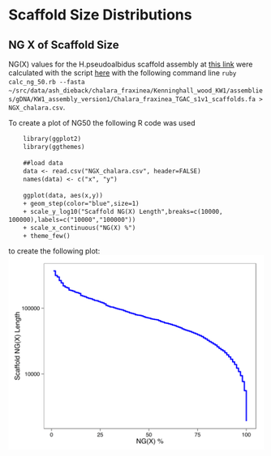 # Scaffold Size Distributions

## NG X of Scaffold Size

NG(X) values for the H.pseudoalbidus scaffold assembly at [this link](https://github.com/ash-dieback-crowdsource/data/blob/master/ash_dieback/chalara_fraxinea/Kenninghall_wood_KW1/assemblies/gDNA/KW1_assembly_version1/Chalara_fraxinea_TGAC_s1v1_scaffolds.fa) were calculated with the script [here](calc_ng_50.rb) with the following command line `ruby calc_ng_50.rb --fasta ~/src/data/ash_dieback/chalara_fraxinea/Kenninghall_wood_KW1/assemblies/gDNA/KW1_assembly_version1/Chalara_fraxinea_TGAC_s1v1_scaffolds.fa > NGX_chalara.csv`.


To create a plot of NG50 the following R code was used 


```{R}
	library(ggplot2)
	library(ggthemes)
	
	##load data
	data <- read.csv("NGX_chalara.csv", header=FALSE)
	names(data) <- c("x", "y")
	
	ggplot(data, aes(x,y)) 
	+ geom_step(color="blue",size=1)
	+ scale_y_log10("Scaffold NG(X) Length",breaks=c(10000, 100000),labels=c("10000","100000"))
	+ scale_x_continuous("NG(X) %")
	+ theme_few()

```

to create the following plot:
![Rplot.svg](Rplot.svg)


